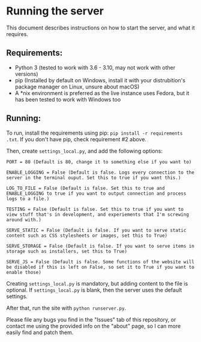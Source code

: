 # Running the server
This document describes instructions on how to start the server, and what it requires.

## Requirements:
- Python 3 (tested to work with 3.6 - 3.10, may not work with other versions)
- pip (Installed by default on Windows, install it with your distrubition's package manager on Linux, unsure about macOS)
- A *nix environment is preferred as the live instance uses Fedora, but it has been tested to work with Windows too


## Running:
To run, install the requirements using pip: `pip install -r requirements .txt`. If you don't have pip, check requirement #2 above.

Then, create `settings_local.py`, and add the following options:

 ```
PORT = 80 (Default is 80, change it to something else if you want to)

ENABLE_LOGGING = False (Default is false. Logs every connection to the server in the terminal ouput. Set this to true if you want this.)

LOG_TO_FILE = False (Default is false. Set this to true and ENABLE_LOGGING to true if you want to output connection and process logs to a file.)

TESTING = False (Default is false. Set this to true if you want to view stuff that's in development, and experiements that I'm screwing around with.)

SERVE_STATIC = False (Default is false. If you want to serve static content such as CSS stylesheets or images, set this to True)

SERVE_STORAGE = False (Default is false. If you want to serve items in storage such as installers, set this to True)

SERVE_JS = False (Default is false. Some functions of the website will be disabled if this is left on False, so set it to True if you want to enable those)

```

Creating `settings_local.py` is mandatory, but adding content to the file is optional. If `settings_local.py` is blank, then the server uses the default settings.


After that, run the site with `python runserver.py`.

Please file any bugs you find in the "Issues" tab of this repository, or contact me using the provided info on the "about" page, so I can more easily find and patch them.